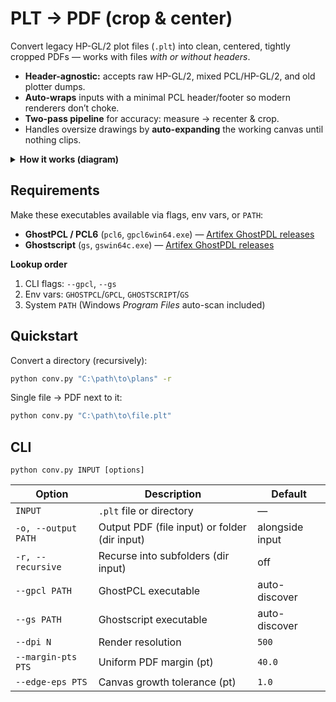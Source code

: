 # PLT → PDF (crop & center)

Convert legacy HP-GL/2 plot files (`.plt`) into clean, centered, tightly cropped PDFs — works with files *with or without headers*.



* **Header-agnostic:** accepts raw HP-GL/2, mixed PCL/HP-GL/2, and old plotter dumps.
* **Auto-wraps** inputs with a minimal PCL header/footer so modern renderers don’t choke.
* **Two-pass pipeline** for accuracy: measure → recenter & crop.
* Handles oversize drawings by **auto-expanding** the working canvas until nothing clips.

<details>
<summary><strong>How it works (diagram)</strong></summary>

```mermaid
flowchart LR
  A[".plt input<br/>(raw HP-GL/2 or PCL+HP-GL/2)"] --> B["Add minimal PCL header/footer (temp .plt)"]
  B --> C["GhostPCL: bbox device @ DPI"]
  C -->|HiResBoundingBox| D{"Fits?"}
  D -- "No" --> C
  D -- "Yes" --> E["GhostPCL → large PDF (no clipping)"]
  E --> F["Ghostscript: set PageOffset; crop to bounds + margin"]
  F --> G["Final centered, tight PDF"]
```

</details>



## Requirements

Make these executables available via flags, env vars, or `PATH`:

- **GhostPCL / PCL6** (`pcl6`, `gpcl6win64.exe`) — [Artifex GhostPDL releases](https://github.com/ArtifexSoftware/ghostpdl-downloads/releases)
- **Ghostscript** (`gs`, `gswin64c.exe`) — [Artifex GhostPDL releases](https://github.com/ArtifexSoftware/ghostpdl-downloads/releases)


**Lookup order**

1. CLI flags: `--gpcl`, `--gs`
2. Env vars: `GHOSTPCL`/`GPCL`, `GHOSTSCRIPT`/`GS`
3. System `PATH` (Windows *Program Files* auto-scan included)


## Quickstart

Convert a directory (recursively):

```bash
python conv.py "C:\path\to\plans" -r
```

Single file → PDF next to it:

```bash
python conv.py "C:\path\to\file.plt"
```


## CLI

```text
python conv.py INPUT [options]
```

| Option              | Description                                   | Default         |
| ------------------- | --------------------------------------------- | --------------- |
| `INPUT`             | `.plt` file or directory                      | —               |
| `-o, --output PATH` | Output PDF (file input) or folder (dir input) | alongside input |
| `-r, --recursive`   | Recurse into subfolders (dir input)           | off             |
| `--gpcl PATH`       | GhostPCL executable                           | auto-discover   |
| `--gs PATH`         | Ghostscript executable                        | auto-discover   |
| `--dpi N`           | Render resolution                             | `500`           |
| `--margin-pts PTS`  | Uniform PDF margin (pt)                       | `40.0`          |
| `--edge-eps PTS`    | Canvas growth tolerance (pt)                  | `1.0`           |

